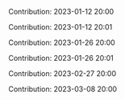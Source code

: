 Contribution: 2023-01-12 20:00

Contribution: 2023-01-12 20:01

Contribution: 2023-01-26 20:00

Contribution: 2023-01-26 20:01

Contribution: 2023-02-27 20:00

Contribution: 2023-03-08 20:00

